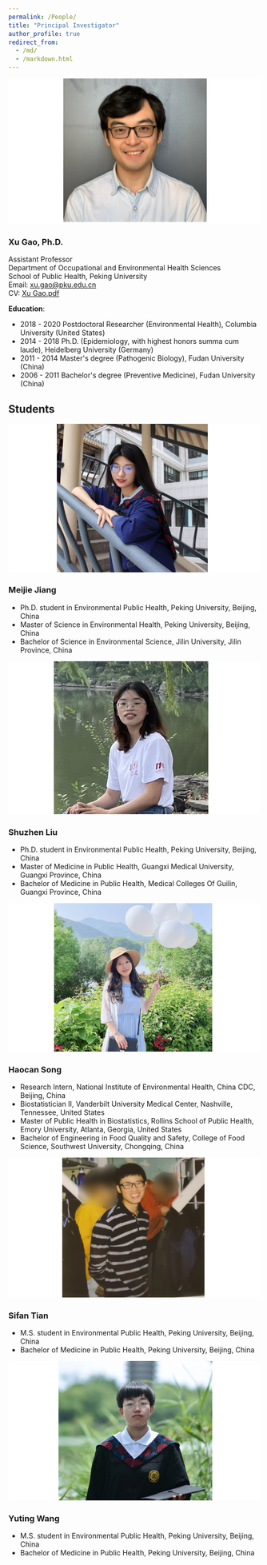 ```yaml
---
permalink: /People/
title: "Principal Investigator"
author_profile: true
redirect_from: 
  - /md/
  - /markdown.html
---
```


![](webpeopleme.png)

### Xu Gao, Ph.D.
Assistant Professor \
Department of Occupational and Environmental Health Sciences \
School of Public Health, Peking University \
Email: <xu.gao@pku.edu.cn> \
CV: [Xu Gao.pdf](https://github.com/gearpku2020/gearpku2020.github.io/blob/main/CV/CV%20-%20Xu%20Gao.pdf)

**Education**: 
* 2018 - 2020 Postdoctoral Researcher (Environmental Health), Columbia University (United States)
* 2014 - 2018 Ph.D. (Epidemiology, with highest honors summa cum laude), Heidelberg University (Germany)
* 2011 - 2014 Master's degree (Pathogenic Biology), Fudan University (China)
* 2006 - 2011 Bachelor's degree (Preventive Medicine), Fudan University (China)

## Students
[![](MeijieJiangPic.png)](../_people/Meijie-Jiang.md)
### Meijie Jiang
* Ph.D. student in Environmental Public Health, Peking University, Beijing, China
* Master of Science in Environmental Health, Peking University, Beijing, China
* Bachelor of Science in Environmental Science, Jilin University, Jilin Province, China

[![](ShuzhenLiuPic.png)](../_people/Shuzhen-Liu.md)
### Shuzhen Liu
* Ph.D. student in Environmental Public Health, Peking University, Beijing, China
* Master of Medicine in Public Health, Guangxi Medical University, Guangxi Province, China
* Bachelor of Medicine in Public Health, Medical Colleges Of Guilin, Guangxi Province, China 

[![](HaocanSongPic.png)](../_people/Haocan-Song.md)
### Haocan Song
* Research Intern, National Institute of Environmental Health, China CDC, Beijing, China
* Biostatistician II, Vanderbilt University Medical Center, Nashville, Tennessee, United States
* Master of Public Health in Biostatistics, Rollins School of Public Health, Emory University, Atlanta, Georgia, United States
* Bachelor of Engineering in Food Quality and Safety, College of Food Science, Southwest University, Chongqing, China 

[![](SifanTianPic.png)](../_people/Sifan-Tian.md)
### Sifan Tian
* M.S. student in Environmental Public Health, Peking University, Beijing, China
* Bachelor of Medicine in Public Health, Peking University, Beijing, China

[![](YutingWangPic.png)](../_people/Yuting-Wang.md)
### Yuting Wang
* M.S. student in Environmental Public Health, Peking University, Beijing, China
* Bachelor of Medicine in Public Health, Peking University, Beijing, China
